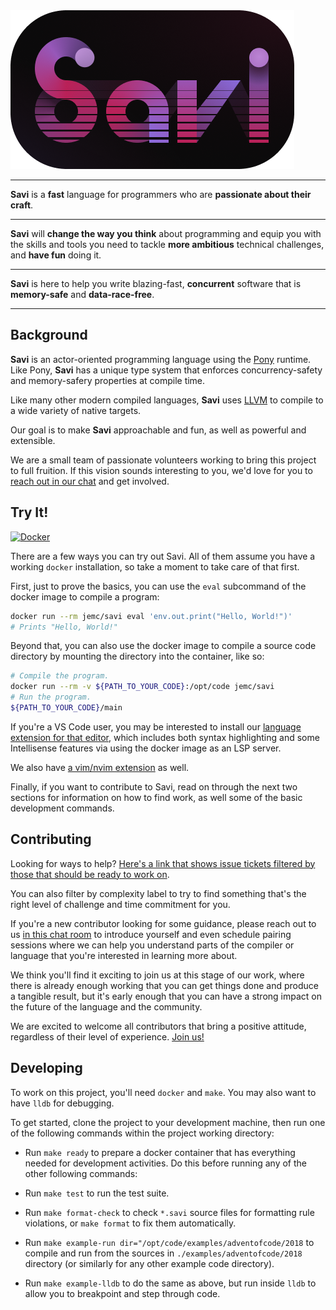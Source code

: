<img alt="Savi Logo" src="./assets/savi-logo-rect.png" width="454px" />

---

**Savi** is a **fast** language for programmers
  who are **passionate about their craft**.

---

**Savi** will **change the way you think** about programming
  and equip you with the skills and tools you need
    to tackle **more ambitious** technical challenges,
    and **have fun** doing it.

---

**Savi** is here to help you write blazing-fast,
  **concurrent** software that is **memory-safe** and **data-race-free**.

---

## Background

**Savi** is an actor-oriented programming language using the [Pony](https://www.ponylang.io/) runtime. Like Pony, **Savi** has a unique type system that enforces concurrency-safety and memory-safery properties at compile time.

Like many other modern compiled languages, **Savi** uses [LLVM](https://llvm.org/) to compile to a wide variety of native targets.

Our goal is to make **Savi** approachable and fun, as well as powerful and extensible.

We are a small team of passionate volunteers working to bring this project to full fruition. If this vision sounds interesting to you, we'd love for you to [reach out in our chat](https://savi.zulipchat.com/) and get involved.

## Try It!

[![Docker](https://img.shields.io/docker/cloud/automated/jemc/savi.svg)](https://hub.docker.com/r/jemc/savi)

There are a few ways you can try out Savi. All of them assume you have a working `docker` installation, so take a moment to take care of that first.

First, just to prove the basics, you can use the `eval` subcommand of the docker image to compile a program:

```sh
docker run --rm jemc/savi eval 'env.out.print("Hello, World!")'
# Prints "Hello, World!"
```

Beyond that, you can also use the docker image to compile a source code directory by mounting the directory into the container, like so:

```sh
# Compile the program.
docker run --rm -v ${PATH_TO_YOUR_CODE}:/opt/code jemc/savi
# Run the program.
${PATH_TO_YOUR_CODE}/main
```

If you're a VS Code user, you may be interested to install our [language extension for that editor](./tooling/vscode), which includes both syntax highlighting and some Intellisense features via using the docker image as an LSP server.

We also have [a vim/nvim extension](./tooling/coc-nvim) as well.

Finally, if you want to contribute to Savi, read on through the next two sections for information on how to find work, as well some of the basic development commands.

## Contributing

Looking for ways to help? [Here's a link that shows issue tickets filtered by those that should be ready to work on](https://github.com/savi-lang/savi/issues?q=is%3Aissue+is%3Aopen+sort%3Aupdated-desc+-label%3ABLOCKED+-label%3A%22complexity+4%3A+scary%22+-label%3A%22needs+design%22).

You can also filter by complexity label to try to find something that's the right level of challenge and time commitment for you.

If you're a new contributor looking for some guidance, please reach out to us [in this chat room](https://savi.zulipchat.com/) to introduce yourself and even schedule pairing sessions where we can help you understand parts of the compiler or language that you're interested in learning more about.

We think you'll find it exciting to join us at this stage of our work, where there is already enough working that you can get things done and produce a tangible result, but it's early enough that you can have a strong impact on the future of the language and the community.

We are excited to welcome all contributors that bring a positive attitude, regardless of their level of experience. [Join us!](https://savi.zulipchat.com/)

## Developing

To work on this project, you'll need `docker` and `make`. You may also want to have `lldb` for debugging.

To get started, clone the project to your development machine, then run one of the following commands within the project working directory:

- Run `make ready` to prepare a docker container that has everything needed for development activities. Do this before running any of the other following commands:

- Run `make test` to run the test suite.

- Run `make format-check` to check `*.savi` source files for formatting rule violations, or `make format` to fix them automatically.

- Run `make example-run dir="/opt/code/examples/adventofcode/2018` to compile and run from the sources in `./examples/adventofcode/2018` directory (or similarly for any other example code directory).

- Run `make example-lldb` to do the same as above, but run inside `lldb` to allow you to breakpoint and step through code.

